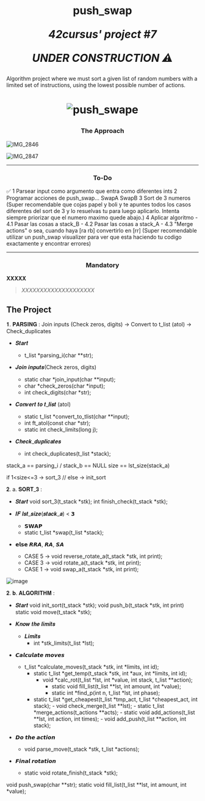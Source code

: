 <h1 align=center>
	<b>push_swap</b>
	 
  <i>42cursus' project #7</i>

<i>UNDER CONSTRUCTION ⚠️</i>

</h2>
Algorithm project where we must sort a given list of random numbers with a limited set of instructions, using the lowest possible number of actions.
  <h1 align=center>

![push_swape](https://github.com/spnzed/push_swap/assets/95354392/3d82b7ca-544c-457f-b7ff-07e7da51f7d9)

<h3 align=center>
The Approach
</h3>

![IMG_2846](https://github.com/spnzed/push_swap/assets/95354392/00d93342-7988-48f0-acef-651ed72cf489)

![IMG_2847](https://github.com/spnzed/push_swap/assets/95354392/d04a84e0-cdd6-4e7b-bb12-e3a32522d558)

---
<h3 align=center>
To-Do
</h3>

✅ 1 Parsear input como argumento que entra como diferentes ints
 2 Programar acciones de push_swap... SwapA SwapB
 3 Sort de 3 numeros (Super recomendable que cojas papel  y boli y te apuntes todos los casos diferentes del sort de 3 y lo resuelvas tu para luego aplicarlo. Intenta siempre priorizar que el numero maximo quede abajo.)
 4 Aplicar algoritmo
	- 4.1 Pasar las cosas a stack_B
	- 4.2 Pasar las cosas a stack_A
	- 4.3 "Merge actions" o sea, cuando haya [ra rb] convertirlo en [rr] (Super recomendable utilizar un push_swap visualizer para ver que esta haciendo tu codigo exactamente y encontrar errores)

---

<h3 align=center>
Mandatory
</h3>

<b>XXXXX</b>
> <i>XXXXXXXXXXXXXXXXXXXX</i>

<h3 align=center>


<h2>
The Project
</h2>

𝟏. 𝐏𝐀𝐑𝐒𝐈𝐍𝐆 :
Join inputs (Check zeros, digits) -> Convert to t_list (atol) -> Check_duplicates

- 𝑺𝒕𝒂𝒓𝒕
    - t_list          *parsing_i(char **str);

- 𝑱𝒐𝒊𝒏 𝒊𝒏𝒑𝒖𝒕𝒔(Check zeros, digits)

  - static  char    *join_input(char **input);
  - char            *check_zeros(char *input);
  - int             check_digits(char *str);
- 𝑪𝒐𝒏𝒗𝒆𝒓𝒕 𝒕𝒐 𝒕_𝒍𝒊𝒔𝒕 (atol)

  - static  t_list  *convert_to_tlist(char **input);
  - int             ft_atol(const char *str);
  - static int		check_limits(long j);
- 𝑪𝒉𝒆𝒄𝒌_𝒅𝒖𝒑𝒍𝒊𝒄𝒂𝒕𝒆𝒔

  - int             check_duplicates(t_list *stack);

stack_a == parsing_i / stack_b == NULL
size == lst_size(stack_a)

if 1<size<=3 -> sort_3 // else -> init_sort

𝟐. a. 𝐒𝐎𝐑𝐓_𝟑 :

- 𝑺𝒕𝒂𝒓𝒕
void    		sort_3(t_stack *stk);
int 			finish_check(t_stack *stk);

- 𝑰𝑭 𝒍𝒔𝒕_𝒔𝒊𝒛𝒆(𝒔𝒕𝒂𝒄𝒌_𝒂) < 𝟯
    - 𝗦𝗪𝗔𝗣
    - static t_list   *swap(t_list *stack);
- 𝗲𝗹𝘀𝗲 𝙍𝙍𝘼, 𝙍𝘼, 𝙎𝘼
    - CASE 5 -> void    		reverse_rotate_a(t_stack *stk, int print);
    - CASE 3 -> void    		rotate_a(t_stack *stk, int print);
    - CASE 1 -> void    		swap_a(t_stack *stk, int print);

![image](https://github.com/spnzed/push_swap/assets/95354392/a94c040c-42d0-400d-8a13-61732b9cf181)

𝟐. 𝐛. 𝐀𝐋𝐆𝐎𝐑𝐈𝐓𝐇𝐌 :

- 𝑺𝒕𝒂𝒓𝒕
void    		init_sort(t_stack *stk);
void            push_b(t_stack *stk, int print)
static void 	move(t_stack *stk);

- 𝑲𝒏𝒐𝒘 𝒕𝒉𝒆 𝒍𝒊𝒎𝒊𝒕𝒔
  - 𝑳𝒊𝒎𝒊𝒕𝒔
    - int 			*stk_limits(t_list *lst);
- 𝘾𝙖𝙡𝙘𝙪𝙡𝙖𝙩𝙚 𝙢𝙤𝙫𝙚𝙨
    - t_list  		*calculate_moves(t_stack *stk, int *limits, int id);
        - static t_list   *get_temp(t_stack *stk, int *aux, int *limits, int id);
            - void    		*calc_rot(t_list *lst, int *value, int stack, t_list **action);
                - static void		fill_list(t_list **lst, int amount, int *value);
                - static int 		*find_p(int n, t_list *lst, int phase);
        - static t_list 	*get_cheapest(t_list *tmp_act, t_list *cheapest_act, int stack);
                  - void    		check_merge(t_list **lst);
                  - static t_list   *merge_actions(t_actions **acts);
                  - static void 	add_actions(t_list **lst, int action, int times);
                  - void    		add_push(t_list **action, int stack);
- 𝘿𝙤 𝙩𝙝𝙚 𝙖𝙘𝙩𝙞𝙤𝙣
    - void    		parse_move(t_stack *stk, t_list *actions);
- 𝙁𝙞𝙣𝙖𝙡 𝙧𝙤𝙩𝙖𝙩𝙞𝙤𝙣
    - static void 	rotate_finish(t_stack *stk);

void    		push_swap(char **str);
static void 	fill_list(t_list **lst, int amount, int *value);
